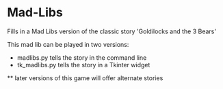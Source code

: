 # Mad-Libs

Fills in a Mad Libs version of the classic story 'Goldilocks and the 3 Bears'

This mad lib can be played in two versions:
  - madlibs.py tells the story in the command line
  - tk_madlibs.py tells the story in a Tkinter widget

** later versions of this game will offer alternate stories
